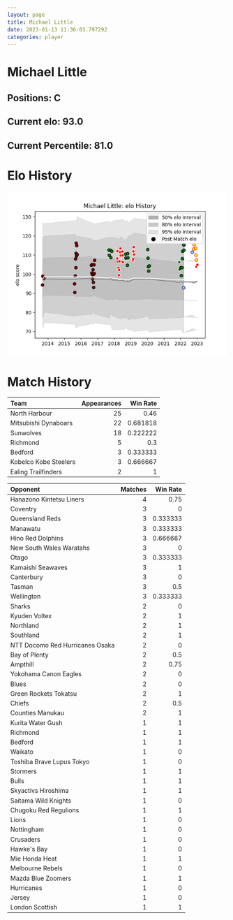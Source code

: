 ```yaml
---  
layout: page  
title: Michael Little  
date: 2023-01-13 11:36:03.797292  
categories: player  
---
```

# Michael Little

## Positions: C

## Current elo: 93.0

## Current Percentile: 81.0

# Elo History


![elo history](history_MichaelLittle.png)
# Match History


| Team                  |   Appearances |   Win Rate |
|:----------------------|--------------:|-----------:|
| North Harbour         |            25 |   0.46     |
| Mitsubishi Dynaboars  |            22 |   0.681818 |
| Sunwolves             |            18 |   0.222222 |
| Richmond              |             5 |   0.3      |
| Bedford               |             3 |   0.333333 |
| Kobelco Kobe Steelers |             3 |   0.666667 |
| Ealing Trailfinders   |             2 |   1        |

| Opponent                        |   Matches |   Win Rate |
|:--------------------------------|----------:|-----------:|
| Hanazono Kintetsu Liners        |         4 |   0.75     |
| Coventry                        |         3 |   0        |
| Queensland Reds                 |         3 |   0.333333 |
| Manawatu                        |         3 |   0.333333 |
| Hino Red Dolphins               |         3 |   0.666667 |
| New South Wales Waratahs        |         3 |   0        |
| Otago                           |         3 |   0.333333 |
| Kamaishi Seawaves               |         3 |   1        |
| Canterbury                      |         3 |   0        |
| Tasman                          |         3 |   0.5      |
| Wellington                      |         3 |   0.333333 |
| Sharks                          |         2 |   0        |
| Kyuden Voltex                   |         2 |   1        |
| Northland                       |         2 |   1        |
| Southland                       |         2 |   1        |
| NTT Docomo Red Hurricanes Osaka |         2 |   0        |
| Bay of Plenty                   |         2 |   0.5      |
| Ampthill                        |         2 |   0.75     |
| Yokohama Canon Eagles           |         2 |   0        |
| Blues                           |         2 |   0        |
| Green Rockets Tokatsu           |         2 |   1        |
| Chiefs                          |         2 |   0.5      |
| Counties Manukau                |         2 |   1        |
| Kurita Water Gush               |         1 |   1        |
| Richmond                        |         1 |   1        |
| Bedford                         |         1 |   1        |
| Waikato                         |         1 |   0        |
| Toshiba Brave Lupus Tokyo       |         1 |   0        |
| Stormers                        |         1 |   1        |
| Bulls                           |         1 |   1        |
| Skyactivs Hiroshima             |         1 |   1        |
| Saitama Wild Knights            |         1 |   0        |
| Chugoku Red Regulions           |         1 |   1        |
| Lions                           |         1 |   0        |
| Nottingham                      |         1 |   0        |
| Crusaders                       |         1 |   0        |
| Hawke's Bay                     |         1 |   0        |
| Mie Honda Heat                  |         1 |   1        |
| Melbourne Rebels                |         1 |   0        |
| Mazda Blue Zoomers              |         1 |   1        |
| Hurricanes                      |         1 |   0        |
| Jersey                          |         1 |   0        |
| London Scottish                 |         1 |   1        |